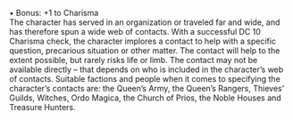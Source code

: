 • Bonus: +1 to Charisma  
The character has served in an organization or traveled far and wide, and has therefore spun a wide web of contacts. With a successful DC 10 Charisma check, the character implores a contact to help with a specific question, precarious situation or other matter. The contact will help to the extent possible, but rarely risks life or limb. The contact may not be available directly – that depends on who is included in the character’s web of contacts. Suitable factions and people when it comes to specifying the character’s contacts are: the Queen’s Army, the Queen’s Rangers, Thieves’ Guilds, Witches, Ordo Magica, the Church of Prios, the Noble Houses and Treasure Hunters.